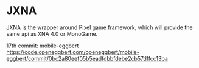 # JXNA

JXNA is the wrapper around Pixel game framework, which will provide the same api as XNA 4.0 or MonoGame. 

17th commit: mobile-eggbert
https://code.openeggbert.com/openeggbert/mobile-eggbert/commit/0bc2a80eef05b5eadfdbbfdebe2cb57dffcc13ba
